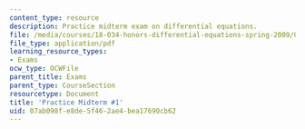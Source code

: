 ```yaml
---
content_type: resource
description: Practice midterm exam on differential equations.
file: /media/courses/18-034-honors-differential-equations-spring-2009/07ab098fe8de5f462ae4bea17690cb62_MIT18_034s09_rec05_pmidterm01.pdf
file_type: application/pdf
learning_resource_types:
- Exams
ocw_type: OCWFile
parent_title: Exams
parent_type: CourseSection
resourcetype: Document
title: 'Practice Midterm #1'
uid: 07ab098f-e8de-5f46-2ae4-bea17690cb62
---
```

